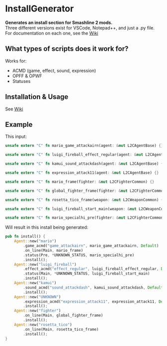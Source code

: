 # InstallGenerator
**Generates an install section for Smashline 2 mods.**  
Three different versions exist for VSCode, Notepad++, and just a .py file.  
For documentation on each one, see the [Wiki](https://github.com/LilyLavender/InstallGenerator/wiki)

## What types of scripts does it work for?
Works for:
- ACMD (game, effect, sound, expression)
- OPFF & OPWF
- Statuses

## Installation & Usage
See [Wiki](https://github.com/LilyLavender/InstallGenerator/wiki)

## Example
This input:
```rs
unsafe extern "C" fn mario_game_attackairn(agent: &mut L2CAgentBase) {}

unsafe extern "C" fn luigi_fireball_effect_regular(agent: &mut L2CAgentBase) {}

unsafe extern "C" fn kamui_sound_attackdash(agent: &mut L2CAgentBase) {}

unsafe extern "C" fn expression_attack11(agent: &mut L2CAgentBase) {}

unsafe extern "C" fn mario_frame(fighter: &mut L2CFighterCommon) {}

unsafe extern "C" fn global_fighter_frame(fighter: &mut L2CFighterCommon) {}

unsafe extern "C" fn rosetta_tico_frame(weapon: &mut L2CWeaponCommon) {}

unsafe extern "C" fn luigi_fireball_start_main(weapon: &mut L2CWeaponCommon) -> L2CValue {}

unsafe extern "C" fn mario_specialhi_pre(fighter: &mut L2CFighterCommon) -> L2CValue {}
```
Will result in this install being generated:
```rs
pub fn install() {
    Agent::new("mario")
        .game_acmd("game_attackairn", mario_game_attackairn, Default)
        .on_line(Main, mario_frame)
        .status(Pre, *UNKNOWN_STATUS, mario_specialhi_pre)
        .install();
    Agent::new("luigi_fireball")
        .effect_acmd("effect_regular", luigi_fireball_effect_regular, Default)
        .status(Main, *UNKNOWN_STATUS, luigi_fireball_start_main)
        .install();
    Agent::new("kamui")
        .sound_acmd("sound_attackdash", kamui_sound_attackdash, Default)
        .install();
    Agent::new("UNKNOWN")
        .expression_acmd("expression_attack11", expression_attack11, Default)
        .install();
    Agent::new("fighter")
        .on_line(Main, global_fighter_frame)
        .install();
    Agent::new("rosetta_tico")
        .on_line(Main, rosetta_tico_frame)
        .install();
}
```